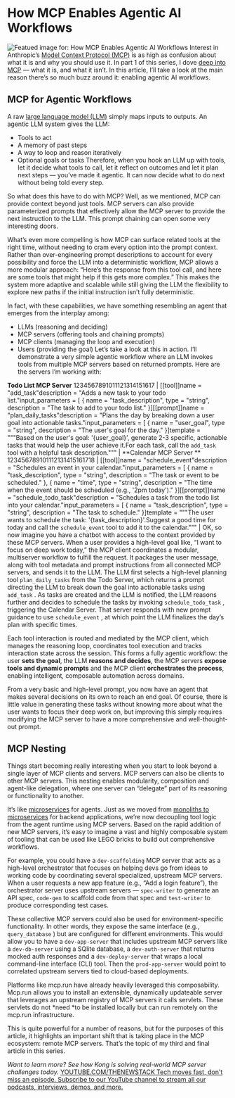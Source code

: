 # How MCP Enables Agentic AI Workflows
![Featued image for: How MCP Enables Agentic AI Workflows](https://cdn.thenewstack.io/media/2025/05/c924d026-how-mcp-enables-agentic-ai-workflows2-1024x576.jpg)
Interest in Anthropic’s [Model Context Protocol (MCP)](https://thenewstack.io/model-context-protocol-a-primer-for-the-developers/) is as high as confusion about what it is and why you should use it. In part 1 of this series, I dove [deep into MCP](https://thenewstack.io/what-is-mcp-game-changer-or-just-more-hype) — what it is, and what it isn’t. In this article, I’ll take a look at the main reason there’s so much buzz around it: enabling agentic AI workflows.

## MCP for Agentic Workflows
A raw [large language model (LLM)](https://thenewstack.io/category/llm/) simply maps inputs to outputs. An agentic LLM system gives the LLM:

- Tools to act
- A memory of past steps
- A way to loop and reason iteratively
- Optional goals or tasks
Therefore, when you hook an LLM up with tools, let it decide what tools to call, let it reflect on outcomes and let it plan next steps — you’ve made it agentic. It can now decide what to do next without being told every step.

So what does this have to do with MCP? Well, as we mentioned, MCP can provide context beyond just tools. MCP servers can also provide parameterized prompts that effectively allow the MCP server to provide the next instruction to the LLM. This prompt chaining can open some very interesting doors.

What’s even more compelling is how MCP can surface related tools at the right time, without needing to cram every option into the prompt context. Rather than over-engineering prompt descriptions to account for every possibility and force the LLM into a deterministic workflow, MCP allows a more modular approach: “Here’s the response from this tool call, and here are some tools that might help if this gets more complex.” This makes the system more adaptive and scalable while still giving the LLM the flexibility to explore new paths if the initial instruction isn’t fully deterministic.

In fact, with these capabilities, we have something resembling an agent that emerges from the interplay among:

- LLMs (reasoning and deciding)
- MCP servers (offering tools and chaining prompts)
- MCP clients (managing the loop and execution)
- Users (providing the goal)
Let’s take a look at this in action. I’ll demonstrate a very simple agentic workflow where an LLM invokes tools from multiple MCP servers based on returned prompts. Here are the servers I’m working with:

**Todo List MCP Server**
1234567891011121314151617 |
[[tool]]name = "add_task"description = "Adds a new task to your todo list."input_parameters = [ { name = "task_description", type = "string", description = "The task to add to your todo list." }][[prompt]]name = "plan_daily_tasks"description = "Plans the day by breaking down a user goal into actionable tasks."input_parameters = [ { name = "user_goal", type = "string", description = "The user's goal for the day." }]template = """Based on the user's goal: '{user_goal}', generate 2-3 specific, actionable tasks that would help the user achieve it.For each task, call the `add_task` tool with a helpful task description.""" |
**Calendar MCP Server **
123456789101112131415161718 |
[[tool]]name = "schedule_event"description = "Schedules an event in your calendar."input_parameters = [ { name = "task_description", type = "string", description = "The task or event to be scheduled." }, { name = "time", type = "string", description = "The time when the event should be scheduled (e.g., '2pm today')." }][[prompt]]name = "schedule_todo_task"description = "Schedules a task from the todo list into your calendar."input_parameters = [ { name = "task_description", type = "string", description = "The task to schedule." }]template = """The user wants to schedule the task: '{task_description}'.Suggest a good time for today and call the `schedule_event` tool to add it to the calendar.""" |
OK, so now imagine you have a chatbot with access to the context provided by these MCP servers. When a user provides a high-level goal like, “I want to focus on deep work today,” the MCP client coordinates a modular, multiserver workflow to fulfill the request. It packages the user message, along with tool metadata and prompt instructions from all connected MCP servers, and sends it to the LLM. The LLM first selects a high-level planning tool `plan_daily_tasks`
from the Todo Server, which returns a prompt directing the LLM to break down the goal into actionable tasks using `add_task`
.
As tasks are created and the LLM is notified, the LLM reasons further and decides to schedule the tasks by invoking `schedule_todo_task`
, triggering the Calendar Server. That server responds with new prompt guidance to use `schedule_event`
, at which point the LLM finalizes the day’s plan with specific times.

Each tool interaction is routed and mediated by the MCP client, which manages the reasoning loop, coordinates tool execution and tracks interaction state across the session. This forms a fully agentic workflow: the user **sets the goal**, the LLM **reasons and decides**, the MCP servers **expose tools and dynamic prompts** and the MCP client **orchestrates the process**, enabling intelligent, composable automation across domains.

From a very basic and high-level prompt, you now have an agent that makes several decisions on its own to reach an end goal. Of course, there is little value in generating these tasks without knowing more about what the user wants to focus their deep work on, but improving this simply requires modifying the MCP server to have a more comprehensive and well-thought-out prompt.

## MCP Nesting
Things start becoming really interesting when you start to look beyond a single layer of MCP clients and servers. MCP servers can also be clients to other MCP servers. This nesting enables modularity, composition and agent-like delegation, where one server can “delegate” part of its reasoning or functionality to another.

It’s like [microservices](https://thenewstack.io/microservices/) for agents. Just as we moved from [monoliths to microservices](https://thenewstack.io/microservices/microservices-vs-monoliths-an-operational-comparison/) for backend applications, we’re now decoupling tool logic from the agent runtime using MCP servers. Based on the rapid addition of new MCP servers, it’s easy to imagine a vast and highly composable system of tooling that can be used like LEGO bricks to build out comprehensive workflows.

For example, you could have a `dev-scaffolding`
MCP server that acts as a high-level orchestrator that focuses on helping devs go from ideas to working code by coordinating several specialized, upstream MCP servers. When a user requests a new app feature (e.g., “Add a login feature”), the orchestrator server uses upstream servers — `spec-writer`
to generate an API spec, `code-gen`
to scaffold code from that spec and `test-writer`
to produce corresponding test cases.

These collective MCP servers could also be used for environment-specific functionality. In other words, they expose the same interface (e.g., `query_database`
) but are configured for different environments. This would allow you to have a `dev-app-server`
that includes upstream MCP servers like a `dev-db-server`
using a SQlite database, a `dev-auth-server`
that returns mocked auth responses and a `dev-deploy-server`
that wraps a local command-line interface (CLI) tool. Then the `prod-app-server`
would point to correlated upstream servers tied to cloud-based deployments.

Platforms like mcp.run have already heavily leveraged this composability. Mcp.run allows you to install an extensible, dynamically updateable server that leverages an upstream registry of MCP servers it calls servlets. These servlets do not *need *to be installed locally but can run remotely on the mcp.run infrastructure.

This is quite powerful for a number of reasons, but for the purposes of this article, it highlights an important shift that is taking place in the MCP ecosystem: remote MCP servers. That’s the topic of my third and final article in this series.

*Want to learn more? See how Kong is solving real-world MCP server challenges today.*
[
YOUTUBE.COM/THENEWSTACK
Tech moves fast, don't miss an episode. Subscribe to our YouTube
channel to stream all our podcasts, interviews, demos, and more.
](https://youtube.com/thenewstack?sub_confirmation=1)